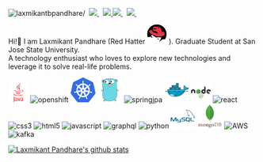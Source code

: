 <p align="left"> 
 <img src=https://komarev.com/ghpvc/?username=laxmikantbpandhare alt=laxmikantbpandhare/>&nbsp; 
 
  
  <a href="https://www.linkedin.com/in/laxmikantpandhare">
    <img src="https://img.shields.io/badge/Laxmikant-Pandhare-blue?style=flat&logo=linkedin">
  </a> &nbsp; 
  
   <a href="https://www.youtube.com/channel/UCxGW3wUKTg6OqSeThSGx8dQ?view_as=subscriber">
    <img src="https://img.shields.io/badge/-Laxmikant%20Pandhare-red?style=flat&logo=youtube">
  </a> 
  
 <a href="https://medium.com/@laxmikantpandhare">
    <img src="https://img.shields.io/badge/-%40laxmikantpandhare-black?style=flat&logo=medium">
  </a>&nbsp; 
  
   <a href="https://twitter.com/laxmikantpandha">
    <img src="https://img.shields.io/twitter/url?label=Laxmikant%20Pandhare&style=social&url=https%3A%2F%2Ftwitter.com%2Flaxmikantpandha">
  </a>&nbsp; 

  
</p>

Hi!👋 I am Laxmikant Pandhare (Red Hatter  <img src=https://github.com/devicons/devicon/blob/master/icons/redhat/redhat-original.svg alt=redhatter width="40" height="40"/> ). Graduate Student at San Jose State University.<br>
A technology enthusiast who loves to explore new technologies and leverage it to solve real-life problems.<br />
<p align="left">
 <img src=https://github.com/devicons/devicon/blob/master/icons/java/java-plain-wordmark.svg alt=java width="40" height="40"/> 
 <img src=https://upload.wikimedia.org/wikipedia/commons/3/3a/OpenShift-LogoType.svg alt=openshift width="50" height="50"/> 
 <img src=https://github.com/kubernetes/kubernetes/blob/master/logo/logo.svg alt=kubernetes width="50" height="50"/> 
 <img src=https://github.com/devicons/devicon/blob/master/icons/go/go-original.svg alt=go width="50" height="50"/> 
 <img src=https://upload.wikimedia.org/wikipedia/commons/4/44/Spring_Framework_Logo_2018.svg alt=springjpa width="50" height="50"/> 
 <img src=https://github.com/devicons/devicon/blob/master/icons/docker/docker-original.svg alt=docker width="50" height="50"/> 
 <img src=https://github.com/devicons/devicon/blob/master/icons/nodejs/nodejs-original-wordmark.svg alt=nodejs width="40" height="40"/> 
 <img src=https://devicons.github.io/devicon/devicon.git/icons/react/react-original-wordmark.svg alt=react width="40" height="40"/> 
 <img src=https://devicons.github.io/devicon/devicon.git/icons/css3/css3-original-wordmark.svg alt=css3 width="40" height="40"/> 
 <img src=https://devicons.github.io/devicon/devicon.git/icons/html5/html5-original-wordmark.svg alt=html5 width="40" height="40"/> 
 <img src=https://devicons.github.io/devicon/devicon.git/icons/javascript/javascript-original.svg alt=javascript width="40" height="40"/> 
 <img src=https://upload.wikimedia.org/wikipedia/commons/1/17/GraphQL_Logo.svg alt=graphql width="50" height="50"/> 
 <img src=https://devicons.github.io/devicon/devicon.git/icons/python/python-original-wordmark.svg alt=python width="50" height="50"/>
 <img src=https://raw.githubusercontent.com/devicons/devicon/master/icons/mysql/mysql-plain-wordmark.svg alt=mysql width="50" height="50"/> 
 <img src=https://github.com/devicons/devicon/blob/master/icons/mongodb/mongodb-original-wordmark.svg alt=mongodb width="50" height="50"/> 
 <img src=https://upload.wikimedia.org/wikipedia/commons/9/93/Amazon_Web_Services_Logo.svg alt=AWS width="50" height="50"/> 
 <img src=https://upload.wikimedia.org/wikipedia/commons/0/05/Apache_kafka.svg alt=kafka width="50" height="50"/> 
</p>


[![Laxmikant Pandhare's github stats](https://github-readme-stats.vercel.app/api?username=laxmikantbpandhare)](https://github.com/laxmikantbpandhare/github-readme-stats)



<!--
**laxmikantbpandhare/laxmikantbpandhare** is a ✨ _special_ ✨ repository because its `README.md` (this file) appears on your GitHub profile.

Here are some ideas to get you started:

- 🔭 I’m currently working on ...
- 🌱 I’m currently learning ...
- 👯 I’m looking to collaborate on ...
- 🤔 I’m looking for help with ...
- 💬 Ask me about ...
- 📫 How to reach me: ...
- 😄 Pronouns: ...
- ⚡ Fun fact: ...
-->
